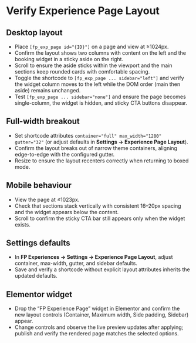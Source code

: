 # Verify Experience Page Layout

## Desktop layout
- Place `[fp_exp_page id="{ID}"]` on a page and view at ≥1024px.
- Confirm the layout shows two columns with content on the left and the booking widget in a sticky aside on the right.
- Scroll to ensure the aside sticks within the viewport and the main sections keep rounded cards with comfortable spacing.
- Toggle the shortcode to `[fp_exp_page ... sidebar="left"]` and verify the widget column moves to the left while the DOM order (main then aside) remains unchanged.
- Test `[fp_exp_page ... sidebar="none"]` and ensure the page becomes single-column, the widget is hidden, and sticky CTA buttons disappear.

## Full-width breakout
- Set shortcode attributes `container="full" max_width="1280" gutter="32"` (or adjust defaults in **Settings → Experience Page Layout**).
- Confirm the layout breaks out of narrow theme containers, aligning edge-to-edge with the configured gutter.
- Resize to ensure the layout recenters correctly when returning to boxed mode.

## Mobile behaviour
- View the page at ≤1023px.
- Check that sections stack vertically with consistent 16–20px spacing and the widget appears below the content.
- Scroll to confirm the sticky CTA bar still appears only when the widget exists.

## Settings defaults
- In **FP Experiences → Settings → Experience Page Layout**, adjust container, max-width, gutter, and sidebar defaults.
- Save and verify a shortcode without explicit layout attributes inherits the updated defaults.

## Elementor widget
- Drop the “FP Experience Page” widget in Elementor and confirm the new layout controls (Container, Maximum width, Side padding, Sidebar) appear.
- Change controls and observe the live preview updates after applying; publish and verify the rendered page matches the selected options.
